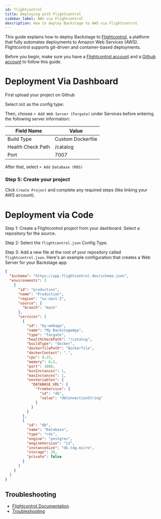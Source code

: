 ```yaml
---
id: flightcontrol
title: Deploying with Flightcontrol
sidebar_label: AWS via Flightcontrol
description: How to deploy Backstage to AWS via Flightcontrol
---
```


This guide explains how to deploy Backstage to [Flightcontrol](https://www.flightcontrol.dev?ref=backstage), a platform that fully automates deployments to Amazon Web Services (AWS). Flightcontrol supports git-driven and container-based deployments.

Before you begin, make sure you have a [Flightcontrol account](https://app.flightcontrol.dev/signup?ref=backstage) and a [Github account](https://github.com/login) to follow this guide.

# Deployment Via Dashboard

First upload your project on Github

Select `GUI` as the config type:

Then, choose `+ Add Web Server (Fargate)` under Services before entering the following server information:

| Field Name        | Value             |
| ----------------- | ----------------- |
| Build Type        | Custom Dockerfile |
| Health Check Path | /catalog          |
| Port              | 7007              |

After that, select `+ Add Database (RDS)`

### Step 5: Create your project

Click `Create Project` and complete any required steps (like linking your AWS account).

# Deployment via Code

Step 1: Create a Flightcontrol project from your dashboard. Select a repository for the source.

Step 2: Select the `flightcontrol.json` Config Type.

Step 3: Add a new file at the root of your repository called `flightcontrol.json`. Here's an example configuration that creates a Web Server for your Backstage app:

```json filename="flightcontrol.json"
{
  "$schema": "https://app.flightcontrol.dev/schema.json",
  "environments": [
    {
      "id": "production",
      "name": "Production",
      "region": "us-east-2",
      "source": {
        "branch": "main"
      },
      "services": [
        {
          "id": "my-webapp",
          "name": "My BackstageApp",
          "type": "fargate",
          "healthCheckPath": "/catalog",
          "buildType": "docker",
          "dockerfilePath": "Dockerfile",
          "dockerContext": ".",
          "cpu": 0.25,
          "memory": 0.5,
          "port": 3000,
          "minInstances": 1,
          "maxInstances": 1,
          "envVariables": {
            "DATABASE_URL": {
              "fromService": {
                "id": "db",
                "value": "dbConnectionString"
              }
            }
          }
        },
        {
          "id": "db",
          "name": "Database",
          "type": "rds",
          "engine": "postgres",
          "engineVersion": "13",
          "instanceSize": "db.t4g.micro",
          "storage": 20,
          "private": false
        }
      ]
    }
  ]
}
```

## Troubleshooting

- [Flightcontrol Documentation](https://www.flightcontrol.dev/docs?ref=docs-hasura)
- [Troubleshooting](https://www.flightcontrol.dev/docs/troubleshooting?ref=docs-hasura)
